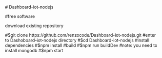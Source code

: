 <p># Dashboard-iot-nodejs</p>
<p>#free software</p>
<p>download existing repository</p>
#$git clone https://github.com/renzocode/Dashboard-iot-nodejs.git
#enter to Dashoboard-iot-nodejs directory
#$cd Dashboard-iot-nodejs
#install dependencies
#$npm install
#build 
#$npm run buildDev
#note: you need to install mongodb
#$npm start

